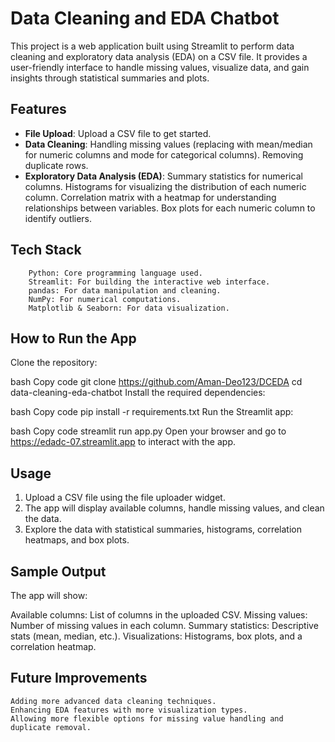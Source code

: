 # Data Cleaning and EDA Chatbot


This project is a web application built using Streamlit to perform data cleaning and exploratory data analysis (EDA) on a CSV file. It provides a user-friendly interface to handle missing values, visualize data, and gain insights through statistical summaries and plots.


## Features
 - **File Upload**: Upload a CSV file to get started.
 - **Data Cleaning**:
     Handling missing values (replacing with mean/median for numeric columns and mode for categorical columns).
     Removing duplicate rows.
 - **Exploratory Data Analysis (EDA)**:
     Summary statistics for numerical columns.
     Histograms for visualizing the distribution of each numeric column.
     Correlation matrix with a heatmap for understanding relationships between variables.
     Box plots for each numeric column to identify outliers.


   
## Tech Stack
        Python: Core programming language used.
        Streamlit: For building the interactive web interface.
        pandas: For data manipulation and cleaning.
        NumPy: For numerical computations.
        Matplotlib & Seaborn: For data visualization.
## How to Run the App
   Clone the repository:

   bash
   Copy code
   git clone https://github.com/Aman-Deo123/DCEDA
   cd data-cleaning-eda-chatbot
   Install the required dependencies:

   bash
   Copy code
   pip install -r requirements.txt
   Run the Streamlit app:

   bash
   Copy code
   streamlit run app.py
   Open your browser and go to https://edadc-07.streamlit.app to interact with the app.

## Usage
   1. Upload a CSV file using the file uploader widget.
   2. The app will display available columns, handle missing values, and clean the data.
   3. Explore the data with statistical summaries, histograms, correlation heatmaps, and box plots.
## Sample Output
   The app will show:

   Available columns: List of columns in the uploaded CSV.
   Missing values: Number of missing values in each column.
   Summary statistics: Descriptive stats (mean, median, etc.).
   Visualizations: Histograms, box plots, and a correlation heatmap.

 ## Future Improvements
    Adding more advanced data cleaning techniques.
    Enhancing EDA features with more visualization types.
    Allowing more flexible options for missing value handling and duplicate removal.

